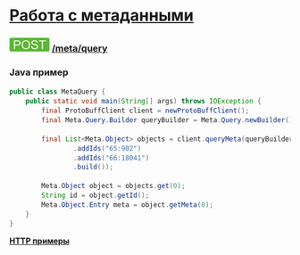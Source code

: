 [Работа с метаданными](../index.md)
===================================

### ![POST](../../../../img/post.png) [/meta/query](../index.md)

### Java пример

```java
public class MetaQuery {
    public static void main(String[] args) throws IOException {
        final ProtoBuffClient client = newProtoBuffClient();
        final Meta.Query.Builder queryBuilder = Meta.Query.newBuilder();

        final List<Meta.Object> objects = client.queryMeta(queryBuilder
                .addIds("65:902")
                .addIds("66:18041")
                .build());

        Meta.Object object = objects.get(0);
        String id = object.getId();
        Meta.Object.Entry meta = object.getMeta(0);
    }
}
```

**[HTTP примеры](query.md)**